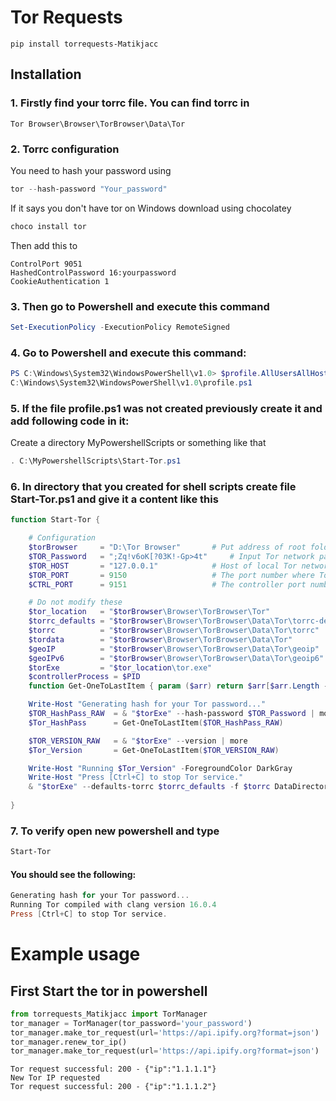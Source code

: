 # Tor Requests

```
pip install torrequests-Matikjacc
```

## Installation

### 1. Firstly find your torrc file. You can find torrc in

```
Tor Browser\Browser\TorBrowser\Data\Tor
```

### 2. Torrc configuration

You need to hash your password using

```ps1
tor --hash-password "Your_password"
```

If it says you don't have tor on Windows download using chocolatey

```ps1
choco install tor 
```

Then add this to 


```
ControlPort 9051
HashedControlPassword 16:yourpassword
CookieAuthentication 1
```

### 3. Then go to Powershell and execute this command

```ps1
Set-ExecutionPolicy -ExecutionPolicy RemoteSigned
```

### 4. Go to Powershell and execute this command:

```ps1
PS C:\Windows\System32\WindowsPowerShell\v1.0> $profile.AllUsersAllHosts
C:\Windows\System32\WindowsPowerShell\v1.0\profile.ps1
```

### 5. If the file profile.ps1 was not created previously create it and add following code in it:

Create a directory MyPowershellScripts or something like that

```ps1
. C:\MyPowershellScripts\Start-Tor.ps1
```

### 6. In directory that you created for shell scripts create file Start-Tor.ps1 and give it a content like this

```ps1
function Start-Tor {

    # Configuration
    $torBrowser     = "D:\Tor Browser"       # Put address of root folder of Tor Browser here
    $TOR_Password   = ";Zq!v6oK[?03K!-Gp>4t"     # Input Tor network password here
    $TOR_HOST       = "127.0.0.1"            # Host of local Tor network
    $TOR_PORT       = 9150                   # The port number where Tor runs
    $CTRL_PORT      = 9151                   # The controller port number of Tor

    # Do not modify these
    $tor_location   = "$torBrowser\Browser\TorBrowser\Tor"
    $torrc_defaults = "$torBrowser\Browser\TorBrowser\Data\Tor\torrc-defaults"
    $torrc          = "$torBrowser\Browser\TorBrowser\Data\Tor\torrc"
    $tordata        = "$torBrowser\Browser\TorBrowser\Data\Tor"
    $geoIP          = "$torBrowser\Browser\TorBrowser\Data\Tor\geoip"
    $geoIPv6        = "$torBrowser\Browser\TorBrowser\Data\Tor\geoip6"
    $torExe         = "$tor_location\tor.exe"
    $controllerProcess = $PID
    function Get-OneToLastItem { param ($arr) return $arr[$arr.Length - 2]}

    Write-Host "Generating hash for your Tor password..."
    $TOR_HashPass_RAW  = & "$torExe" --hash-password $TOR_Password | more
    $Tor_HashPass      = Get-OneToLastItem($TOR_HashPass_RAW)

    $TOR_VERSION_RAW   = & "$torExe" --version | more
    $Tor_Version       = Get-OneToLastItem($TOR_VERSION_RAW)

    Write-Host "Running $Tor_Version" -ForegroundColor DarkGray
    Write-Host "Press [Ctrl+C] to stop Tor service."
    & "$torExe" --defaults-torrc $torrc_defaults -f $torrc DataDirectory $tordata GeoIPFile $geoIP GeoIPv6File $geoIPv6 HashedControlPassword $Tor_HashPass +__ControlPort $CTRL_PORT +__SocksPort "${TOR_HOST}:$TOR_PORT IPv6Traffic PreferIPv6 KeepAliveIsolateSOCKSAuth" __OwningControllerProcess $controllerProcess | more
    
}
```

### 7. To verify open new powershell and type

```ps1
Start-Tor
```

#### You should see the following:

```ps1
Generating hash for your Tor password...
Running Tor compiled with clang version 16.0.4
Press [Ctrl+C] to stop Tor service.
```

# Example usage

## First Start the tor in powershell

```python
from torrequests_Matikjacc import TorManager
tor_manager = TorManager(tor_password='your_password')
tor_manager.make_tor_request(url='https://api.ipify.org?format=json')
tor_manager.renew_tor_ip()
tor_manager.make_tor_request(url='https://api.ipify.org?format=json')
```

```
Tor request successful: 200 - {"ip":"1.1.1.1"}
New Tor IP requested
Tor request successful: 200 - {"ip":"1.1.1.2"}
```
